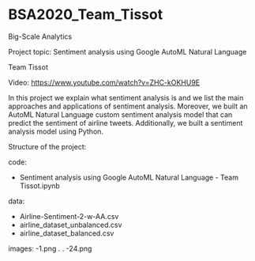 # BSA2020_Team_Tissot

Big-Scale Analytics 

Project topic: Sentiment analysis using Google AutoML Natural Language

Team Tissot 

Video: https://www.youtube.com/watch?v=ZHC-kOKHU9E

In this project we explain what sentiment analysis is and we list the main approaches and applications of sentiment analysis. Moreover, we built an AutoML Natural Language custom sentiment analysis model that can predict the sentiment of airline tweets. Additionally, we built a sentiment analysis model using Python.

Structure of the project:

code:
- Sentiment analysis using Google AutoML Natural Language - Team Tissot.ipynb

data:
- Airline-Sentiment-2-w-AA.csv
- airline_dataset_unbalanced.csv
- airline_dataset_balanced.csv

images:
-1.png
.
.
-24.png
